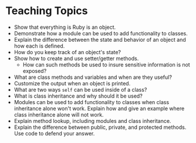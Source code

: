 # Teaching Topics

* Show that everything is Ruby is an object.
* Demonstrate how a module can be used to add functionality to classes.
* Explain the difference between the state and behavior of an object and how each is defined.
* How do you keep track of an object's state?
* Show how to create and use setter/getter methods.
  * How can such methods be used to insure sensitive information is not exposed?
* What are class methods and variables and when are they useful?
* Customize the output when an object is printed.
* What are two ways `self` can be used inside of a class?
* What is class inheritance and why should it be used?
* Modules can be used to add functionality to classes when class inheritance alone won't work. Explain how and give an example where class inheritance alone will not work.
* Explain method lookup, including modules and class inheritance.
* Explain the difference between public, private, and protected methods. Use code to defend your answer.